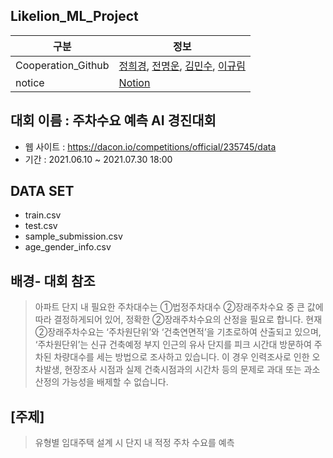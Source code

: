 ## Likelion_ML_Project

|구분|정보|
|--|--|
|Cooperation_Github|[정희경](https://github.com/helena.jeong.hk), [전명운](https://github.com/JeonMyengUn), [김민수](https://github.com/tlqpffls), [이규림](https://github.com/gyuuzzang)|
|notice|[Notion](https://aspiring-speedwell-f30.notion.site/38e7000f2220488a8598d1c4165168f6?v=3848f46d77d8451aa6500ab46953931e)|

## 대회 이름 : 주차수요 예측 AI 경진대회
- 웹 사이트 : https://dacon.io/competitions/official/235745/data
- 기간 : 2021.06.10 ~ 2021.07.30 18:00

## DATA SET
 + train.csv
 + test.csv
 + sample_submission.csv
 + age_gender_info.csv
 
## 배경- 대회 참조
> 아파트 단지 내 필요한 주차대수는 ①법정주차대수 ②장래주차수요 중 큰 값에 따라 결정하게되어 있어, 정확한 ②장래주차수요의 산정을 필요로 합니다. 현재 ②장래주차수요는 ‘주차원단위’와 ‘건축연면적’을 기초로하여 산출되고 있으며, ‘주차원단위’는 신규 건축예정 부지 인근의 유사 단지를 피크 시간대 방문하여 주차된 차량대수를 세는 방법으로 조사하고 있습니다. 이 경우 인력조사로 인한 오차발생, 현장조사 시점과 실제 건축시점과의 시간차 등의 문제로 과대 또는 과소 산정의 가능성을 배제할 수 없습니다.

## [주제]
> 유형별 임대주택 설계 시 단지 내 적정 주차 수요를 예측
